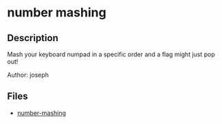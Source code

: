 # number mashing

## Description

Mash your keyboard numpad in a specific order and a flag might just pop out!

Author: joseph


## Files

* [number-mashing](files/number-mashing)


